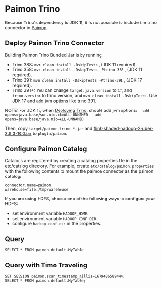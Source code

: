 # Paimon Trino

Because Trino's dependency is JDK 11, it is not possible to include the trino connector in [Paimon](https://github.com/apache/incubator-paimon).

## Deploy Paimon Trino Connector

Building Paimon Trino Bundled Jar is by running:

- Trino 388: `mvn clean install -DskipTests` , (JDK 11 required).
- Trino 358: `mvn clean install -DskipTests -Ptrino-358` , (JDK 11 required).
- Trino 391: `mvn clean install -DskipTests -Ptrino-391` , (JDK 17 required).
- Trino 391+: You can change `target.java.version` to `17`, and `trino.version` to trino version, and `mvn clean install -DskipTests`. Use JDK 17 and add jvm options like trino 391.

NOTE: For JDK 17,  when [Deploying Trino](https://trino.io/docs/current/installation/deployment.html), should add jvm options: `--add-opens=java.base/sun.nio.ch=ALL-UNNAMED --add-opens=java.base/java.nio=ALL-UNNAMED`

Then, copy `target/paimon-trino-*.jar` and [flink-shaded-hadoop-2-uber-2.8.3-10.0.jar](https://repo.maven.apache.org/maven2/org/apache/flink/flink-shaded-hadoop-2-uber/2.8.3-10.0/flink-shaded-hadoop-2-uber-2.8.3-10.0.jar)
to `plugin/paimon`.

## Configure Paimon Catalog

Catalogs are registered by creating a catalog properties file in the etc/catalog directory.
For example, create `etc/catalog/paimon.properties` with the following contents to mount
the paimon connector as the paimon catalog:

```
connector.name=paimon
warehouse=file:/tmp/warehouse
```

If you are using HDFS, choose one of the following ways to configure your HDFS:

- set environment variable `HADOOP_HOME`.
- set environment variable `HADOOP_CONF_DIR`.
- configure `hadoop-conf-dir` in the properties.

## Query

```
SELECT * FROM paimon.default.MyTable
```

## Query with Time Traveling

```
SET SESSION paimon.scan_timestamp_millis=1679486589444;
SELECT * FROM paimon.default.MyTable;
```
